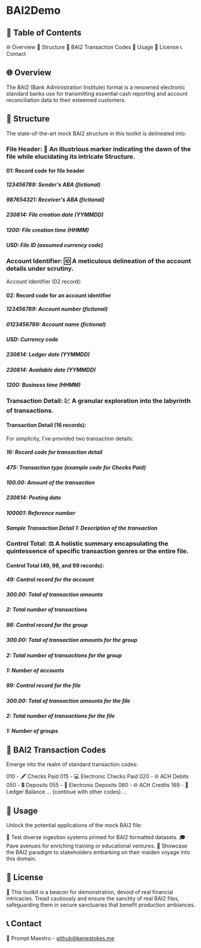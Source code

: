 # BAI2Demo

## 📘 Table of Contents
🌐 Overview
📖 Structure
🔢 BAI2 Transaction Codes
🚀 Usage
📜 License
📞 Contact

## 🌐 Overview
The BAI2 (Bank Administration Institute) format is a renowned electronic standard banks use for transmitting essential cash reporting and account reconciliation data to their esteemed customers.

## 📖 Structure
The state-of-the-art mock BAI2 structure in this toolkit is delineated into:

### File Header: 📑 An illustrious marker indicating the dawn of the file while elucidating its intricate Structure.
#### 01: Record code for file header
##### 123456789: Sender's ABA (fictional)
##### 987654321: Receiver's ABA (fictional)
##### 230814: File creation date (YYMMDD)
##### 1200: File creation time (HHMM)
##### USD: File ID (assumed currency code)

### Account Identifier: 🆔 A meticulous delineation of the account details under scrutiny.
Account Identifier (02 record):

#### 02: Record code for an account identifier
##### 123456789: Account number (fictional)
##### 0123456789: Account name (fictional)
##### USD: Currency code
##### 230814: Ledger date (YYMMDD)
##### 230814: Available date (YYMMDD)
##### 1200: Business time (HHMM)

### Transaction Detail: 💹 A granular exploration into the labyrinth of transactions.
#### Transaction Detail (16 records):
For simplicity, I've provided two transaction details:

##### 16: Record code for transaction detail
##### 475: Transaction type (example code for Checks Paid)
##### 100.00: Amount of the transaction
##### 230814: Posting date
##### 100001: Reference number
##### Sample Transaction Detail 1: Description of the transaction

### Control Total: ⚖️ A holistic summary encapsulating the quintessence of specific transaction genres or the entire file.

#### Control Total (49, 98, and 99 records):
##### 49: Control record for the account
##### 300.00: Total of transaction amounts
##### 2: Total number of transactions
##### 98: Control record for the group
##### 300.00: Total of transaction amounts for the group
##### 2: Total number of transactions for the group
##### 1: Number of accounts
##### 99: Control record for the file
##### 300.00: Total of transaction amounts for the file
##### 2: Total number of transactions for the file
##### 1: Number of groups


## 🔢 BAI2 Transaction Codes
Emerge into the realm of standard transaction codes:

010 - 🖋 Checks Paid
015 - 💻 Electronic Checks Paid
020 - 🌐 ACH Debits
050 - 💲 Deposits
055 - 🔌 Electronic Deposits
060 - 🌐 ACH Credits
169 - 📘 Ledger Balance
... (continue with other codes) ...

## 🚀 Usage
Unlock the potential applications of the mock BAI2 file:

🧪 Test diverse ingestion systems primed for BAI2 formatted datasets.
🎓 Pave avenues for enriching training or educational ventures.
💼 Showcase the BAI2 paradigm to stakeholders embarking on their maiden voyage into this domain.

## 📜 License
🚫 This toolkit is a beacon for demonstration, devoid of real financial intricacies. Tread cautiously and ensure the sanctity of real BAI2 files, safeguarding them in secure sanctuaries that benefit production ambiances.

## 📞 Contact
📧 Prompt Maestro - github@kenestokes.me 
